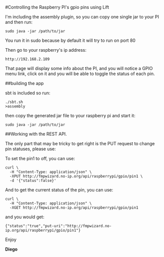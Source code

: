 #Controlling the Raspberry PI's gpio pins using Lift

I'm including the assembly plugin, so you can copy one single jar to your PI
and then run:

    sudo java -jar /path/to/jar

You run it in sudo because by default it will try to run on port 80

Then go to your raspberry's ip address:

    http://192.168.2.109

That page will display some info about the PI, and you will notice a GPIO menu link, click on it
and you will be able to toggle the status of each pin.


##building the app

sbt is included so run:


    ./sbt.sh
    >assembly


then copy the generated jar file to your raspberry pi and start it:

    sudo java -jar /path/to/jar


##Working with the REST API.

The only part that may be tricky to get right is the PUT request to change pin statuses, please use:

To set the pin1 to off, you can use:

```
curl \
  -H "Content-Type: application/json" \
  -XPUT http://fmpwizard.no-ip.org/api/raspberrypi/gpio/pin1 \
  -d '{"status":false}'

```
And to get the current status of the pin, you can use:

```
curl \
  -H "Content-Type: application/json" \
  -XGET http://fmpwizard.no-ip.org/api/raspberrypi/gpio/pin1

```

and you would get:

```
{"status":"true","put-uri":"http://fmpwizard.no-ip.org/api/raspberrypi/gpio/pin1"}
```


Enjoy

  **Diego**



